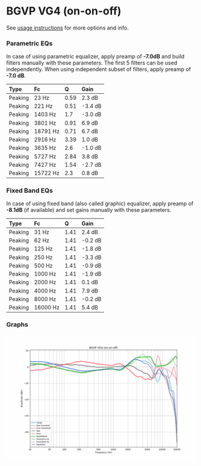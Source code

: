 # BGVP VG4 (on-on-off)
See [usage instructions](https://github.com/jaakkopasanen/AutoEq#usage) for more options and info.

### Parametric EQs
In case of using parametric equalizer, apply preamp of **-7.0dB** and build filters manually
with these parameters. The first 5 filters can be used independently.
When using independent subset of filters, apply preamp of **-7.0 dB**.

| Type    | Fc       |    Q | Gain    |
|:--------|:---------|:-----|:--------|
| Peaking | 23 Hz    | 0.59 | 2.3 dB  |
| Peaking | 221 Hz   | 0.51 | -3.4 dB |
| Peaking | 1403 Hz  | 1.7  | -3.0 dB |
| Peaking | 3801 Hz  | 0.91 | 6.9 dB  |
| Peaking | 18791 Hz | 0.71 | 6.7 dB  |
| Peaking | 2916 Hz  | 3.39 | 1.0 dB  |
| Peaking | 3635 Hz  | 2.6  | -1.0 dB |
| Peaking | 5727 Hz  | 2.84 | 3.8 dB  |
| Peaking | 7427 Hz  | 1.54 | -2.7 dB |
| Peaking | 15722 Hz | 2.3  | 0.8 dB  |

### Fixed Band EQs
In case of using fixed band (also called graphic) equalizer, apply preamp of **-8.1dB**
(if available) and set gains manually with these parameters.

| Type    | Fc       |    Q | Gain    |
|:--------|:---------|:-----|:--------|
| Peaking | 31 Hz    | 1.41 | 2.4 dB  |
| Peaking | 62 Hz    | 1.41 | -0.2 dB |
| Peaking | 125 Hz   | 1.41 | -1.8 dB |
| Peaking | 250 Hz   | 1.41 | -3.3 dB |
| Peaking | 500 Hz   | 1.41 | -0.9 dB |
| Peaking | 1000 Hz  | 1.41 | -1.9 dB |
| Peaking | 2000 Hz  | 1.41 | 0.1 dB  |
| Peaking | 4000 Hz  | 1.41 | 7.9 dB  |
| Peaking | 8000 Hz  | 1.41 | -0.2 dB |
| Peaking | 16000 Hz | 1.41 | 5.4 dB  |

### Graphs
![](./BGVP%20VG4%20(on-on-off).png)